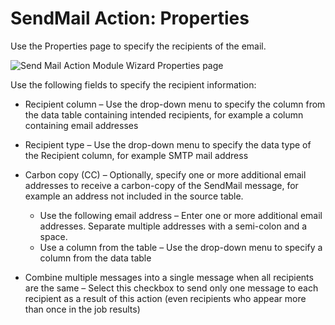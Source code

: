 # SendMail Action: Properties

Use the Properties page to specify the recipients of the email.

![Send Mail Action Module Wizard Properties page](/img/product_docs/activitymonitor/activitymonitor/install/agent/properties.png)

Use the following fields to specify the recipient information:

- Recipient column – Use the drop-down menu to specify the column from the data table containing intended recipients, for example a column containing email addresses
- Recipient type – Use the drop-down menu to specify the data type of the Recipient column, for example SMTP mail address
- Carbon copy (CC) – Optionally, specify one or more additional email addresses to receive a carbon-copy of the SendMail message, for example an address not included in the source table.

  - Use the following email address – Enter one or more additional email addresses. Separate multiple addresses with a semi-colon and a space.
  - Use a column from the table – Use the drop-down menu to specify a column from the data table
- Combine multiple messages into a single message when all recipients are the same – Select this checkbox to send only one message to each recipient as a result of this action (even recipients who appear more than once in the job results)
